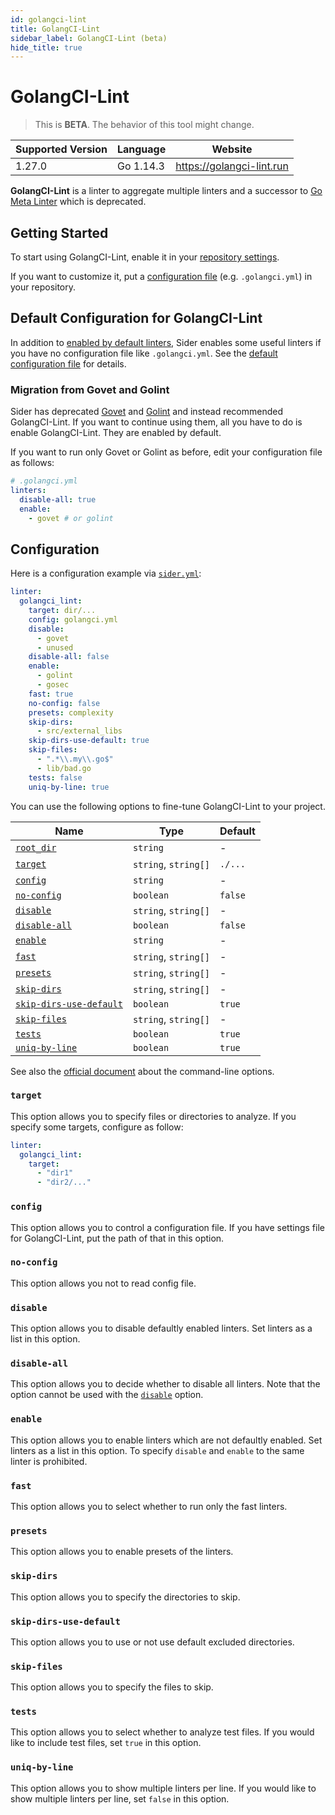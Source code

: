```yaml
---
id: golangci-lint
title: GolangCI-Lint
sidebar_label: GolangCI-Lint (beta)
hide_title: true
---
```


# GolangCI-Lint

> This is **BETA**. The behavior of this tool might change.

| Supported Version | Language  | Website                   |
| ----------------- | --------- | ------------------------- |
| 1.27.0            | Go 1.14.3 | https://golangci-lint.run |

**GolangCI-Lint** is a linter to aggregate multiple linters and a successor to [Go Meta Linter](gometalinter.md) which is deprecated.

## Getting Started

To start using GolangCI-Lint, enable it in your [repository settings](../../getting-started/repository-settings.md).

If you want to customize it, put a [configuration file](https://golangci-lint.run/usage/configuration/#config-file) (e.g. `.golangci.yml`) in your repository.

## Default Configuration for GolangCI-Lint

In addition to [enabled by default linters](https://golangci-lint.run/usage/linters/#enabled-by-default-linters), Sider enables some useful linters
if you have no configuration file like `.golangci.yml`.
See the [default configuration file](https://github.com/sider/runners/blob/master/images/golangci_lint/sider_golangci.yml) for details.

### Migration from Govet and Golint

Sider has deprecated [Govet](./govet.md) and [Golint](./golint.md) and instead recommended GolangCI-Lint.
If you want to continue using them, all you have to do is enable GolangCI-Lint. They are enabled by default.

If you want to run only Govet or Golint as before, edit your configuration file as follows:

```yaml
# .golangci.yml
linters:
  disable-all: true
  enable:
    - govet # or golint
```

## Configuration

Here is a configuration example via [`sider.yml`](../../getting-started/custom-configuration.md):

```yaml
linter:
  golangci_lint:
    target: dir/...
    config: golangci.yml
    disable:
      - govet
      - unused
    disable-all: false
    enable:
      - golint
      - gosec
    fast: true
    no-config: false
    presets: complexity
    skip-dirs:
      - src/external_libs
    skip-dirs-use-default: true
    skip-files:
      - ".*\\.my\\.go$"
      - lib/bad.go
    tests: false
    uniq-by-line: true
```

You can use the following options to fine-tune GolangCI-Lint to your project.

| Name                                                                                  | Type                 | Default |
| ------------------------------------------------------------------------------------- | -------------------- | ------- |
| [`root_dir`](../../getting-started/custom-configuration.md#linteranalyzer_idroot_dir) | `string`             | -       |
| [`target`](#target)                                                                   | `string`, `string[]` | `./...` |
| [`config`](#config)                                                                   | `string`             | -       |
| [`no-config`](#no-config)                                                             | `boolean`            | `false` |
| [`disable`](#disable)                                                                 | `string`, `string[]` | -       |
| [`disable-all`](#disable-all)                                                         | `boolean`            | `false` |
| [`enable`](#enable)                                                                   | `string`             | -       |
| [`fast`](#fast)                                                                       | `string`, `string[]` | -       |
| [`presets`](#presets)                                                                 | `string`, `string[]` | -       |
| [`skip-dirs`](#skip-dirs)                                                             | `string`, `string[]` | -       |
| [`skip-dirs-use-default`](#skip-dirs-use-default)                                     | `boolean`            | `true`  |
| [`skip-files`](#skip-files)                                                           | `string`, `string[]` | -       |
| [`tests`](#tests)                                                                     | `boolean`            | `true`  |
| [`uniq-by-line`](#uniq-by-line)                                                       | `boolean`            | `true`  |

See also the [official document](https://golangci-lint.run/usage/configuration/#command-line-options) about the command-line options.

### `target`

This option allows you to specify files or directories to analyze. If you specify some targets, configure as follow:

```Yaml
linter:
  golangci_lint:
    target:
      - "dir1"
      - "dir2/..."
```

### `config`

This option allows you to control a configuration file. If you have settings file for GolangCI-Lint, put the path of that in this option.

### `no-config`

This option allows you not to read config file.

### `disable`

This option allows you to disable defaultly enabled linters. Set linters as a list in this option.

### `disable-all`

This option allows you to decide whether to disable all linters.
Note that the option cannot be used with the [`disable`](#disable) option.

### `enable`

This option allows you to enable linters which are not defaultly enabled. Set linters as a list in this option.
To specify `disable` and `enable` to the same linter is prohibited.

### `fast`

This option allows you to select whether to run only the fast linters.

### `presets`

This option allows you to enable presets of the linters.

### `skip-dirs`

This option allows you to specify the directories to skip.

### `skip-dirs-use-default`

This option allows you to use or not use default excluded directories.

### `skip-files`

This option allows you to specify the files to skip.

### `tests`

This option allows you to select whether to analyze test files. If you would like to include test files, set `true` in this option.

### `uniq-by-line`

This option allows you to show multiple linters per line. If you would like to show multiple linters per line, set `false` in this option.
